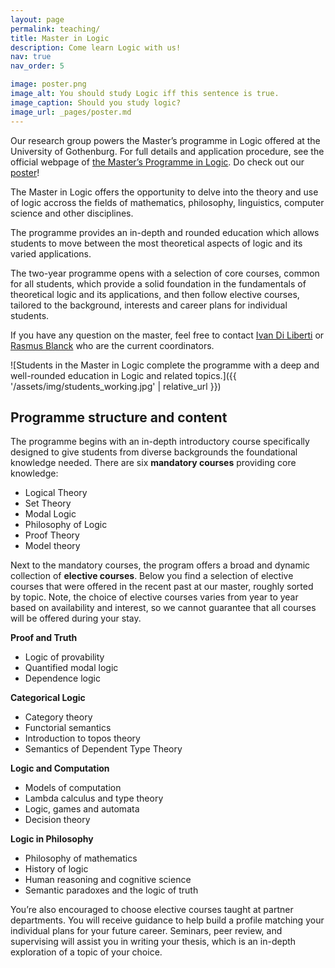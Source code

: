 ```yaml
---
layout: page
permalink: teaching/
title: Master in Logic
description: Come learn Logic with us!
nav: true
nav_order: 5

image: poster.png
image_alt: You should study Logic iff this sentence is true.
image_caption: Should you study logic?
image_url: _pages/poster.md
---
```


Our research group powers the Master’s programme in Logic offered at the University of Gothenburg. For full details and application procedure, see the official webpage of [the Master’s Programme in Logic](https://www.gu.se/en/study-gothenburg/logic-masters-programme-h2log).  Do check out our [poster](https://logic-gu.se/poster)!

The Master in Logic offers the opportunity to delve into the theory and use of logic accross the fields of mathematics, philosophy, linguistics, computer science and other disciplines.
<!-- The programme provides an thorough introduction to the field and in-depth rounded education over the topic which can allow the student to jump from the most theoretical aspects of the subjects to its more applied. -->
The programme provides an in-depth and rounded education which allows students to move between the most theoretical aspects of logic and its varied applications.

<!-- The purpose of the Master’s Programme in Logic is to provide a new generation of students with thorough theoretical knowledge, and the ability to apply it, within a central intellectual field, which gets its theoretical interest and practical value from a unique combination of humanities, mathematics and information science. For the Faculty of Humanities this is a commitment to promote and further develop the field of mathematical humanities.

The main goal is that students, after successful completion of the programme, will have a coherent training and thorough understanding of the theoretical fundamentals of the subject of logic itself, its general role in the sciences and humanities, as well as its applications in fields like philosophy, linguistics, mathematics and computer science. Students will be well prepared for a career of research and development in logic and its applications, both in academia and industry. -->

<!-- ![In 2024 our Logic Group hosted the Logic Colloquium, the most important conference in Logic in Europe, and many master students were involved in the organisation.]({{ '/assets/img/students_cooperating.jpg' | relative_url }}) -->

The two-year programme opens with a selection of core courses, common for all students, which provide a solid foundation in the fundamentals of theoretical logic and its applications, and then follow elective courses, tailored to the background, interests and career plans for individual students.

If you have any question on the master, feel free to contact [Ivan Di Liberti](diliberti.github.io) or [Rasmus Blanck](https://rasmusblanck.com) who are the current coordinators.

![Students in the Master in Logic complete the programme with a deep and well-rounded education in Logic and related topics.]({{ '/assets/img/students_working.jpg' | relative_url }})


## Programme structure and content

The programme begins with an in-depth introductory course specifically designed to give students from diverse backgrounds the foundational knowledge needed. There are six **mandatory courses** providing core knowledge:

- Logical Theory
- Set Theory
- Modal Logic
- Philosophy of Logic
- Proof Theory
- Model theory

Next to the mandatory courses, the program offers a broad and dynamic collection of **elective courses**. 
Below you find a selection of elective courses that were offered in the recent past at our master, roughly sorted by topic. 
Note, the choice of elective courses varies from year to year based on availability and interest, so we cannot guarantee that all courses will be offered during your stay.

 **Proof and Truth**
 - Logic of provability
 - Quantified modal logic
 - Dependence logic 

 **Categorical Logic**
 - Category theory 
 - Functorial semantics
 - Introduction to topos theory
 - Semantics of Dependent Type Theory  

 **Logic and Computation**
 - Models of computation
 - Lambda calculus and type theory
 - Logic, games and automata
 - Decision theory

 **Logic in Philosophy**
 - Philosophy of mathematics
 - History of logic
 - Human reasoning and cognitive science
 - Semantic paradoxes and the logic of truth 
 

You’re also encouraged to choose elective courses taught at partner departments.
You will receive guidance to help build a profile matching your individual plans for your future career.
Seminars, peer review, and supervising will assist you in writing your thesis, which is an in-depth exploration of a topic of your choice.


